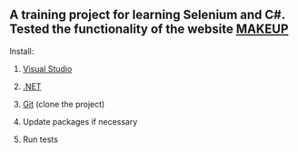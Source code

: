 ## A training project for learning Selenium and C#. Tested the functionality of the website [MAKEUP](https://makeup.com.ua/ua/)

Install:
1. [Visual Studio](https://visualstudio.microsoft.com/)

2. [.NET](https://dotnet.microsoft.com/en-us/)

3. [Git](https://git-scm.com/) (clone the project)

4. Update packages if necessary

5. Run tests
